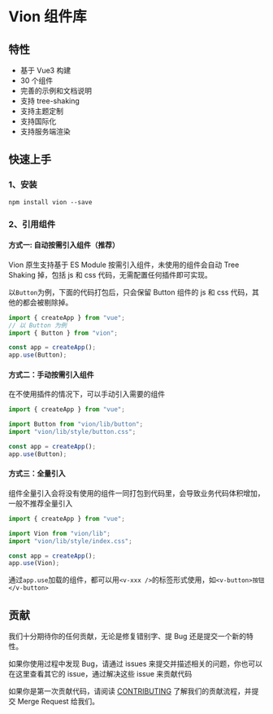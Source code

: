 # Vion 组件库

## 特性

- 基于 Vue3 构建
- 30 个组件
- 完善的示例和文档说明
- 支持 tree-shaking
- 支持主题定制
- 支持国际化
- 支持服务端渲染

## 快速上手

### 1、安装

```
npm install vion --save
```

### 2、引用组件

#### 方式一: 自动按需引入组件（推荐）

Vion 原生支持基于 ES Module 按需引入组件，未使用的组件会自动 Tree Shaking 掉，包括 js 和 css 代码，无需配置任何插件即可实现。

以`Button`为例，下面的代码打包后，只会保留 Button 组件的 js 和 css 代码，其他的都会被剔除掉。

```js
import { createApp } from "vue";
// 以 Button 为例
import { Button } from "vion";

const app = createApp();
app.use(Button);
```

#### 方式二：手动按需引入组件

在不使用插件的情况下，可以手动引入需要的组件

```js
import { createApp } from "vue";

import Button from "vion/lib/button";
import "vion/lib/style/button.css";

const app = createApp();
app.use(Button);
```

#### 方式三：全量引入

组件全量引入会将没有使用的组件一同打包到代码里，会导致业务代码体积增加，一般不推荐全量引入

```js
import { createApp } from "vue";

import Vion from "vion/lib";
import "vion/lib/style/index.css";

const app = createApp();
app.use(Vion);
```

通过`app.use`加载的组件，都可以用`<v-xxx />`的标签形式使用，如`<v-button>按钮</v-button>`

## 贡献

我们十分期待你的任何贡献，无论是修复错别字、提 Bug 还是提交一个新的特性。

如果你使用过程中发现 Bug，请通过 issues 来提交并描述相关的问题，你也可以在这里查看其它的 issue，通过解决这些 issue 来贡献代码

如果你是第一次贡献代码，请阅读 [CONTRIBUTING](./CONTRIBUTING.md) 了解我们的贡献流程，并提交 Merge Request 给我们。
